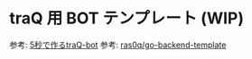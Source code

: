 # traQ 用 BOT テンプレート (WIP)
参考: [5秒で作るtraQ-bot](https://wiki.trap.jp/user/toki/memo/5%E7%A7%92%E3%81%A7%E4%BD%9C%E3%82%8BtraQ-bot)
参考: [ras0q/go-backend-template](https://github.com/ras0q/go-backend-template)
